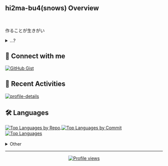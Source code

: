 ## hi2ma-bu4(snows) Overview

<br>
<p>作ることが生きがい</p>

<details>
  <summary>...?</summary>
  <h2>🌱 Contributions</h2>
  <section align="left">
    <a href="https://github.com/Platane/snk">
      <picture>
        <source media="(prefers-color-scheme: dark)" srcset="https://raw.githubusercontent.com/hi2ma-bu4/hi2ma-bu4/output/snake-dark.svg">
        <source media="(prefers-color-scheme: light)" srcset="https://raw.githubusercontent.com/hi2ma-bu4/hi2ma-bu4/output/snake-light.svg">
        <img alt="github contribution grid snake animation" src="https://raw.githubusercontent.com/hi2ma-bu4/hi2ma-bu4/output/snake-light.svg">
      </picture>
    </a>
  </section>
</details>

## 🔗 Connect with me

<section align="left">
  <a href="https://gist.github.com/hi2ma-bu4">
    <img alt="GitHub Gist" src="https://img.shields.io/badge/GitHub_Gist-121013?style=for-the-badge&logo=github&logoColor=white">
  </a>
</section>


## 📝 Recent Activities

<section align="left">
  <a href="https://github.com/vn7n24fzkq/github-profile-summary-cards">
    <picture>
      <source media="(prefers-color-scheme: dark)" srcset="http://github-profile-summary-cards.vercel.app/api/cards/profile-details?username=hi2ma-bu4&theme=github_dark">
      <source media="(prefers-color-scheme: light)" srcset="https://github-profile-summary-cards.vercel.app/api/cards/profile-details?username=hi2ma-bu4&theme=github">
      <img alt="profile-details" src="https://github-profile-summary-cards.vercel.app/api/cards/profile-details?username=hi2ma-bu4&theme=github" width="602px" align="center">
    </picture>
  </a>
</section>

## 🛠️ Languages

<section align="left">
  <div align="left">
    <a href="https://github.com/vn7n24fzkq/github-profile-summary-cards">
      <picture>
        <source media="(prefers-color-scheme: dark)" srcset="http://github-profile-summary-cards.vercel.app/api/cards/repos-per-language?username=hi2ma-bu4&theme=github_dark">
        <source media="(prefers-color-scheme: light)" srcset="https://github-profile-summary-cards.vercel.app/api/cards/repos-per-language?username=hi2ma-bu4&theme=github">
        <img alt="Top Languages by Repo" src="https://github-profile-summary-cards.vercel.app/api/cards/repos-per-language?username=hi2ma-bu4&theme=github" width="300px" align="center">
      </picture>
    </a>
    <a href="https://github.com/vn7n24fzkq/github-profile-summary-cards">
      <picture>
        <source media="(prefers-color-scheme: dark)" srcset="http://github-profile-summary-cards.vercel.app/api/cards/most-commit-language?username=hi2ma-bu4&theme=github_dark">
        <source media="(prefers-color-scheme: light)" srcset="https://github-profile-summary-cards.vercel.app/api/cards/most-commit-language?username=hi2ma-bu4&theme=github">
        <img alt="Top Languages by Commit" src="https://github-profile-summary-cards.vercel.app/api/cards/most-commit-language?username=hi2ma-bu4&theme=github" width="300px" align="center">
      </picture>
    </a>
  </div>
  <div align="left">
    <a href="https://github.com/anuraghazra/github-readme-stats">
      <picture>
        <source media="(prefers-color-scheme: dark)" srcset="https://github-readme-stats.vercel.app/api/top-langs/?username=hi2ma-bu4&size_weight=0.5&count_weight=0.5&langs_count=20&layout=compact&disable_animations=true&title_color=0366d6&text_color=77909c&bg_color=0d1117&border_color=2e343b">
        <source media="(prefers-color-scheme: light)" srcset="https://github-readme-stats.vercel.app/api/top-langs/?username=hi2ma-bu4&size_weight=0.5&count_weight=0.5&langs_count=20&layout=compact&disable_animations=true">
        <img alt="Top Languages" src="https://github-readme-stats.vercel.app/api/top-langs/?username=hi2ma-bu4&size_weight=0.5&count_weight=0.5&langs_count=20&layout=compact&disable_animations=true" width="300px" align="center">
      </picture>
    </a>
  </div>
</section>

<br>
<details>
  <summary>Other</summary>
  <h2>🏆 Trophy</h2>
  <section align="left">
    <a href="https://github.com/ryo-ma/github-profile-trophy">
      <picture>
        <!-- 幅768px以上 & ライトモード -->
        <source media="(min-width: 768px) and (prefers-color-scheme: light)" srcset="https://github-profile-trophy.vercel.app/?username=hi2ma-bu4&theme=flat&column=8&title=MultiLanguage%2CCommits%2CRepositories%2CStars%2CExperience%2CFollowers%2CIssues%2CPullRequest">
        <!-- 幅768px以上 & ダークモード -->
        <source media="(min-width: 768px) and (prefers-color-scheme: dark)" srcset="https://github-profile-trophy.vercel.app/?username=hi2ma-bu4&theme=onedark&column=8&title=MultiLanguage%2CCommits%2CRepositories%2CStars%2CExperience%2CFollowers%2CIssues%2CPullRequest">
        <!-- 幅768px未満 & ライトモード -->
        <source media="(max-width: 767px) and (prefers-color-scheme: light)" srcset="https://github-profile-trophy.vercel.app/?username=hi2ma-bu4&theme=flat&column=4&title=MultiLanguage%2CCommits%2CRepositories%2CStars%2CExperience%2CFollowers%2CIssues%2CPullRequest">
        <!-- 幅768px未満 & ダークモード -->
        <source media="(max-width: 767px) and (prefers-color-scheme: dark)" srcset="https://github-profile-trophy.vercel.app/?username=hi2ma-bu4&theme=onedark&column=4&title=MultiLanguage%2CCommits%2CRepositories%2CStars%2CExperience%2CFollowers%2CIssues%2CPullRequest">
        <img alt="trophy" src="https://github-profile-trophy.vercel.app/?username=hi2ma-bu4&theme=flat&column=4&title=MultiLanguage%2CCommits%2CRepositories%2CStars%2CExperience%2CFollowers%2CIssues%2CPullRequest">
      </picture>
    </a>
  </section>
</details>

<hr>
<div align="center">

[![Profile views](https://komarev.com/ghpvc/?username=hi2ma-bu4)](https://github.com/hi2ma-bu4)

</div>




<!--
いらないのでコメントアウト



[![codeium](https://codeium.com/profile/snow/card.png)](https://codeium.com/profile/snow)
-->
